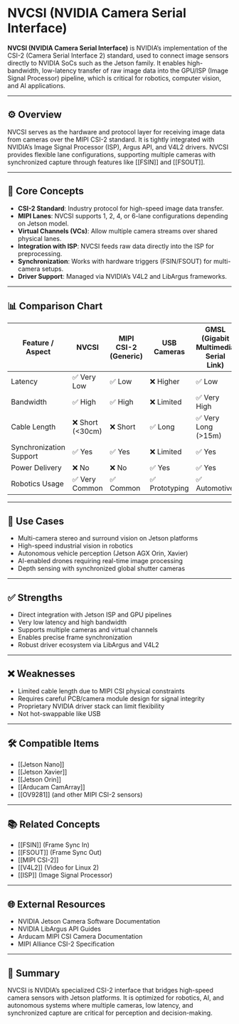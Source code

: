 # NVCSI (NVIDIA Camera Serial Interface)

**NVCSI (NVIDIA Camera Serial Interface)** is NVIDIA’s implementation of the CSI-2 (Camera Serial Interface 2) standard, used to connect image sensors directly to NVIDIA SoCs such as the Jetson family. It enables high-bandwidth, low-latency transfer of raw image data into the GPU/ISP (Image Signal Processor) pipeline, which is critical for robotics, computer vision, and AI applications.

---

## ⚙️ Overview

NVCSI serves as the hardware and protocol layer for receiving image data from cameras over the MIPI CSI-2 standard. It is tightly integrated with NVIDIA’s Image Signal Processor (ISP), Argus API, and V4L2 drivers. NVCSI provides flexible lane configurations, supporting multiple cameras with synchronized capture through features like [[FSIN]] and [[FSOUT]].

---

## 🧠 Core Concepts

- **CSI-2 Standard**: Industry protocol for high-speed image data transfer.  
- **MIPI Lanes**: NVCSI supports 1, 2, 4, or 6-lane configurations depending on Jetson model.  
- **Virtual Channels (VCs)**: Allow multiple camera streams over shared physical lanes.  
- **Integration with ISP**: NVCSI feeds raw data directly into the ISP for preprocessing.  
- **Synchronization**: Works with hardware triggers (FSIN/FSOUT) for multi-camera setups.  
- **Driver Support**: Managed via NVIDIA’s V4L2 and LibArgus frameworks.  

---

## 📊 Comparison Chart

| Feature / Aspect         | NVCSI | MIPI CSI-2 (Generic) | USB Cameras | GMSL (Gigabit Multimedia Serial Link) | FPD-Link III |
|--------------------------|-------|----------------------|-------------|---------------------------------------|--------------|
| Latency                  | ✅ Very Low | ✅ Low | ❌ Higher | ✅ Low | ✅ Low |
| Bandwidth                | ✅ High | ✅ High | ❌ Limited | ✅ Very High | ✅ High |
| Cable Length             | ❌ Short (<30cm) | ❌ Short | ✅ Long | ✅ Very Long (>15m) | ✅ Long |
| Synchronization Support  | ✅ Yes | ✅ Yes | ❌ Limited | ✅ Yes | ✅ Yes |
| Power Delivery           | ❌ No | ❌ No | ✅ Yes | ✅ Yes | ✅ Yes |
| Robotics Usage           | ✅ Very Common | ✅ Common | ✅ Prototyping | ✅ Automotive | ✅ Automotive |

---

## 🔧 Use Cases

- Multi-camera stereo and surround vision on Jetson platforms  
- High-speed industrial vision in robotics  
- Autonomous vehicle perception (Jetson AGX Orin, Xavier)  
- AI-enabled drones requiring real-time image processing  
- Depth sensing with synchronized global shutter cameras  

---

## ✅ Strengths

- Direct integration with Jetson ISP and GPU pipelines  
- Very low latency and high bandwidth  
- Supports multiple cameras and virtual channels  
- Enables precise frame synchronization  
- Robust driver ecosystem via LibArgus and V4L2  

---

## ❌ Weaknesses

- Limited cable length due to MIPI CSI physical constraints  
- Requires careful PCB/camera module design for signal integrity  
- Proprietary NVIDIA driver stack can limit flexibility  
- Not hot-swappable like USB  

---

## 🛠️ Compatible Items

- [[Jetson Nano]]  
- [[Jetson Xavier]]  
- [[Jetson Orin]]  
- [[Arducam CamArray]]  
- [[OV9281]] (and other MIPI CSI-2 sensors)  

---

## 📚 Related Concepts

- [[FSIN]] (Frame Sync In)  
- [[FSOUT]] (Frame Sync Out)  
- [[MIPI CSI-2]]  
- [[V4L2]] (Video for Linux 2)  
- [[ISP]] (Image Signal Processor)  

---

## 🌐 External Resources

- NVIDIA Jetson Camera Software Documentation  
- NVIDIA LibArgus API Guides  
- Arducam MIPI CSI Camera Documentation  
- MIPI Alliance CSI-2 Specification  

---

## 📝 Summary

NVCSI is NVIDIA’s specialized CSI-2 interface that bridges high-speed camera sensors with Jetson platforms. It is optimized for robotics, AI, and autonomous systems where multiple cameras, low latency, and synchronized capture are critical for perception and decision-making.
